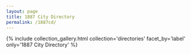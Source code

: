 ```yaml
---
layout: page
title: 1887 City Directory
permalink: /1887cd/
---
```


{% include collection_gallery.html collection='directories' facet_by='label' only='1887 City Directory' %}
